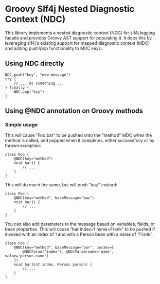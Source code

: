 # Groovy Slf4j Nested Diagnostic Context (NDC)

This library implements a nested diagnostic context (NDC) for slf4j logging facade and provides Groovy AST support
for populating it.  It does this by leveraging slf4j's existing support for mapped diagnostic context (MDC) and
adding push/pop functionality to MDC keys.

## Using NDC directly

    NDC.push("key", "new message")
    try {
        // ... do something ...
    } finally {
        NDC.pop("key")
    }

## Using @NDC annotation on Groovy methods

### Simple usage

This will cause "Foo.bar" to be pushed onto the "method" MDC when the method is called, and popped when it completes,
either successfully or by thrown exception:

    class Foo {
        @NDC(key="method")
        void bar() {
            // ...
        }
    }

This will do much the same, but will push "baz" instead:

    class Foo {
        @NDC(key="method", baseMessage="baz")
        void bar() {
            // ...
        }
    }

You can also add parameters to the message based on variables, fields, or bean properties.  This will cause
"bar index=1 name=Frank" to be pushed if invoked with an index of 1 and with a Person bean with a name of "Frank":

    class Foo {
        @NDC(key="method", baseMessage="bar", params=[
            @NDCParam('index'), @NDCParam(name='name', value='person.name')
        ])
        void bar(int index, Person person) {
            // ...
        }
    }

